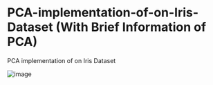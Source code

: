 # PCA-implementation-of-on-Iris-Dataset (With Brief Information of PCA)
PCA implementation of on Iris Dataset 

![image](https://user-images.githubusercontent.com/69152112/222905523-0547ba1d-f27a-4407-b722-b2569813ac6d.png)
